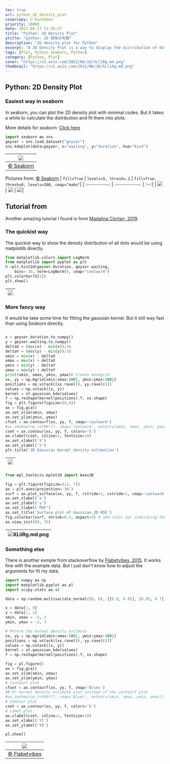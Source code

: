 ```yaml
---
toc: true
url: python_2D_density_plot
covercopy: © Karobben
priority: 10000
date: 2022-06-17 11:58:57
title: "Python: 2D Density Plot"
ytitle: "python: 2D 频率分布图"
description: "2D density plot for Python"
excerpt: "A 2D Density Plot is a way to display the distribution of data as a 2D heat map. It uses color-coding to represent areas of high and low density in a scatterplot, with darker colors indicating areas of higher density. It is useful for visualizing large datasets and identifying patterns in the data. <a title='GhatGPT'>Who said this?</a>"
tags: [Plot, Python Seaborn, Python]
category: [Python, Plot]
cover: "https://s1.ax1x.com/2022/06/18/XLliRg.md.png"
thumbnail: "https://s1.ax1x.com/2022/06/18/XLliRg.md.png"
---
```


## Python: 2D Density Plot

### Easiest way in seaborn
In seaborn, you can plot the 2D density plot with minimal codes. But it takes a while to calculate the distribution and fit them into plots.

More details for seaborn: [Click here](https://seaborn.pydata.org/generated/seaborn.kdeplot.html)

```python
import seaborn as sns
geyser = sns.load_dataset("geyser")
sns.kdeplot(data=geyser, x="waiting", y="duration", hue="kind")
```

|![](https://seaborn.pydata.org/_images/kdeplot_29_0.png)|
|:-:|
|[© Seaborn](https://seaborn.pydata.org/generated/seaborn.kdeplot.html)|

Pictures from: [© Seaborn](https://seaborn.pydata.org/generated/seaborn.kdeplot.html)
| `fill=True`     | `levels=5, thresh=.2`    | `fill=True, thresh=0, levels=100, cmap="mako"`|
| :-----------: | :------------: | :--:|
| ![](https://seaborn.pydata.org/_images/kdeplot_31_0.png)       | ![](https://seaborn.pydata.org/_images/kdeplot_33_0.png)      |  ![](https://seaborn.pydata.org/_images/kdeplot_35_0.png)|


## Tutorial from

Another amazing tutorial I found is from [Madalina Ciortan, 2019](https://towardsdatascience.com/simple-example-of-2d-density-plots-in-python-83b83b934f67).

### The quickist way

The quickist way to show the density distribution of all dots would be using matplotlib directly.

```python
from matplotlib.colors import LogNorm
from matplotlib import pyplot as plt
h =plt.hist2d(geyser.duration, geyser.waiting,
    bins= 30, norm=LogNorm(), cmap="coolwarm")
plt.colorbar(h[3])
plt.show()
```

|![](https://s1.ax1x.com/2022/06/18/XLQugH.png)|
|:-:|

### More fancy way

It would be take some time for fitting the gaussian kernel. But it still way fast than using Seaborn directly.


```python

x = geyser.duration.to_numpy()
y = geyser.waiting.to_numpy()
deltaX = (max(x) - min(x))/10
deltaY = (max(y) - min(y))/10
xmin = min(x) - deltaX
xmax = max(x) + deltaX
ymin = min(y) - deltaY
ymax = max(y) + deltaY
print(xmin, xmax, ymin, ymax)# Create meshgrid
xx, yy = np.mgrid[xmin:xmax:100j, ymin:ymax:100j]
positions = np.vstack([xx.ravel(), yy.ravel()])
values = np.vstack([x, y])
kernel = st.gaussian_kde(values)
f = np.reshape(kernel(positions).T, xx.shape)
fig = plt.figure(figsize=(8,8))
ax = fig.gca()
ax.set_xlim(xmin, xmax)
ax.set_ylim(ymin, ymax)
cfset = ax.contourf(xx, yy, f, cmap='coolwarm')
#ax.imshow(np.rot90(f), cmap='coolwarm', extent=[xmin, xmax, ymin, ymax])
cset = ax.contour(xx, yy, f, colors='k')
ax.clabel(cset, inline=1, fontsize=10)
ax.set_xlabel('X')
ax.set_ylabel('Y')
plt.title('2D Gaussian Kernel density estimation')
```

|![](https://s1.ax1x.com/2022/06/18/XLQU2Q.png)|
|:-:|


###

```python
from mpl_toolkits.mplot3d import Axes3D

fig = plt.figure(figsize=(13, 7))
ax = plt.axes(projection='3d')
surf = ax.plot_surface(xx, yy, f, rstride=1, cstride=1, cmap='coolwarm', edgecolor='none')
ax.set_xlabel('x')
ax.set_ylabel('y')
ax.set_zlabel('PDF')
ax.set_title('Surface plot of Gaussian 2D KDE')
fig.colorbar(surf, shrink=0.5, aspect=5) # add color bar indicating the PDF
ax.view_init(60, 35)
```

|![XLliRg.md.png](https://s1.ax1x.com/2022/06/18/XLliRg.md.png)|
|:-:|



### Something else
There is another exmple from stackoverflow by [Flabetvibes, 2015](https://stackoverflow.com/questions/30145957/plotting-2d-kernel-density-estimation-with-python). It works fine with the example data. But I just don't know how to adjust the arguments for fit my data.
```python
import numpy as np
import matplotlib.pyplot as pl
import scipy.stats as st

data = np.random.multivariate_normal((0, 0), [[0.8, 0.05], [0.05, 0.7]], 100)

x = data[:, 0]
y = data[:, 1]
xmin, xmax = -3, 3
ymin, ymax = -3, 3

# Peform the kernel density estimate
xx, yy = np.mgrid[xmin:xmax:100j, ymin:ymax:100j]
positions = np.vstack([xx.ravel(), yy.ravel()])
values = np.vstack([x, y])
kernel = st.gaussian_kde(values)
f = np.reshape(kernel(positions).T, xx.shape)

fig = pl.figure()
ax = fig.gca()
ax.set_xlim(xmin, xmax)
ax.set_ylim(ymin, ymax)
# Contourf plot
cfset = ax.contourf(xx, yy, f, cmap='Blues')
## Or kernel density estimate plot instead of the contourf plot
#ax.imshow(np.rot90(f), cmap='Blues', extent=[xmin, xmax, ymin, ymax])
# Contour plot
cset = ax.contour(xx, yy, f, colors='k')
# Label plot
ax.clabel(cset, inline=1, fontsize=10)
ax.set_xlabel('Y1')
ax.set_ylabel('Y0')

pl.show()
```

|![](https://i.stack.imgur.com/2Oyd0.jpg)|
|:-:|
|[© Flabetvibes](https://stackoverflow.com/questions/30145957/plotting-2d-kernel-density-estimation-with-python)|
